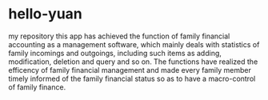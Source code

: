 # hello-yuan
my repository
this app has achieved the function of family financial accounting as a management software, which mainly deals with statistics of family incomings and outgoings, including such items as adding, modification, deletion and query and so on.  The functions have realized the efficency of family financial management and made every family member timely informed of the family financial status so as to have a macro-control of family finance.
